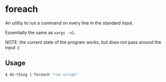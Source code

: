 # foreach

An utility to run a command on every line in the standard input.

Essentially the same as `xargs -n1`.

NOTE: the current state of the program works, but does not pass around the input :)

## Usage

```bash
$ do-thing | foreach "run-script"
```

